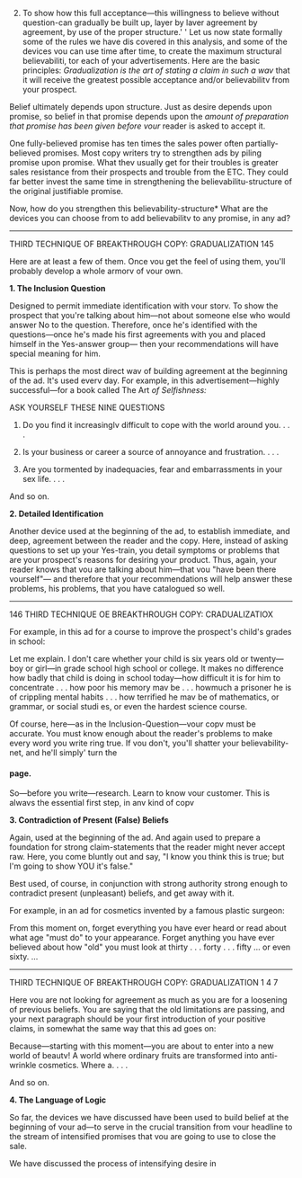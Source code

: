 2. To show how this full acceptance—this willingness to believe without question-can gradually be built up, layer by laver
agreement by agreement, by use of the proper structure.' '
Let us now state formally some of the rules we have dis
covered in this analysis, and some of the devices vou can use
time after time, to create the maximum structural believabiliti,
tor each of your advertisements.
Here are the basic principles:
_Gradualization is the art of stating a claim in such a wav_
that it will receive the greatest possible acceptance and/or believabilitv from your prospect.

Belief ultimately depends upon structure. Just as desire depends upon promise, so belief in that promise depends upon the
_amount of preparation that promise has been given before vour_
reader is asked to accept it.

One fully-believed promise has ten times the sales power often partially-believed promises. Most copy writers try to strengthen
ads by piling promise upon promise. What thev usually get for
their troubles is greater sales resistance from their prospects and
trouble from the ETC. They could far better invest the same
time in strengthening the believabilitu-structure of the original
justifiable promise.

Now, how do you strengthen this believability-structure*
What are the devices you can choose from to add believabilitv
to any promise, in any ad?

-----

THIRD TECHNIQUE OF BREAKTHROUGH COPY: GRADUALIZATION 145

Here are at least a few of them. Once vou get the feel of
using them, you'll probably develop a whole armorv of vour own.

**1. The Inclusion Question**

Designed to permit immediate identification with vour storv.
To show the prospect that you're talking about him—not about
someone else who would answer No to the question. Therefore,
once he's identified with the questions—once he's made his first
agreements with you and placed himself in the Yes-answer group—
then your recommendations will have special meaning for him.

This is perhaps the most direct wav of building agreement
at the beginning of the ad. It's used everv day. For example, in
this advertisement—highly successful—for a book called The Art
_of_ _Selfishness:_

ASK YOURSELF THESE NINE QUESTIONS

1. Do you find it increasinglv difficult to cope with
the world around you. . . .

2. Is your business or career a source of annoyance
and frustration. . . .

3. Are you tormented by inadequacies, fear and embarrassments in your sex life. . . .

And so on.

**2. Detailed Identification**

Another device used at the beginning of the ad, to establish
immediate, and deep, agreement between the reader and the
copy. Here, instead of asking questions to set up your Yes-train,
you detail symptoms or problems that are your prospect's reasons
for desiring your product. Thus, again, your reader knows that
vou are talking about him—that vou "have been there vourself"—
and therefore that your recommendations will help answer these
problems, his problems, that you have catalogued so well.

-----

146 THIRD TECHNIQUE OE BREAKTHROUGH COPY: CRADUALIZATIOX

For example, in this ad for a course to improve the prospect's
child's grades in school:

Let me explain. I don't care whether your child is six
years old or twenty—boy or girl—in grade school high
school or college. It makes no difference how badly that
child is doing in school today—how difficult it is for him
to concentrate . . . how poor his memory mav be . . . howmuch a prisoner he is of crippling mental habits . . . how
terrified he mav be of mathematics, or grammar, or social
studi es, or even the hardest science course.

Of course, here—as in the Inclusion-Question—vour copv
must be accurate. You must know enough about the reader's
problems to make every word you write ring true. If vou don't,
you'll shatter your believability-net, and he'll simply' turn the
#### page.

So—before you write—research. Learn to know vour customer. This is alwavs the essential first step, in anv kind of copv

**3. Contradiction of Present (False) Beliefs**

Again, used at the beginning of the ad. And again used to
prepare a foundation for strong claim-statements that the reader
might never accept raw. Here, you come bluntly out and say, "I
know you think this is true; but I'm going to show YOU it's false."

Best used, of course, in conjunction with strong authority strong
enough to contradict present (unpleasant) beliefs, and get away
with it.

For example, in an ad for cosmetics invented by a famous
plastic surgeon:

From this moment on, forget everything you have ever
heard or read about what age "must do" to your appearance. Forget anything you have ever believed about how
"old" you must look at thirty . . . forty . . . fifty ... or even
sixty. ...

-----

THIRD TECHNIQUE OF BREAKTHROUGH COPY: GRADUALIZATION 1 4 7

Here vou are not looking for agreement as much as you are
for a loosening of previous beliefs. You are saying that the old
limitations are passing, and your next paragraph should be your
first introduction of your positive claims, in somewhat the same
way that this ad goes on:

Because—starting with this moment—you are about
to enter into a new world of beautv! A world where ordinary fruits are transformed into anti-wrinkle cosmetics.
Where a. . . .

And so on.

**4. The Language of Logic**

So far, the devices we have discussed have been used to
build belief at the beginning of vour ad—to serve in the crucial
transition from vour headline to the stream of intensified promises that vou are going to use to close the sale.

We have discussed the process of intensifying desire in
